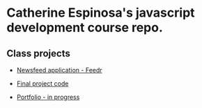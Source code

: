 # Catherine Espinosa's javascript development course repo.

## Class projects

* [Newsfeed application - Feedr](https://github.com/catespinosa/catespinosa.github.io/tree/master/jsd920_class_repo/projects/feedr)

* [Final project code](https://github.com/catespinosa/catespinosa.github.io/tree/master/jsd920_class_repo/projects/final_project/public)

* [Portfolio - in progress](http://catespinosa.github.io/index.html)
